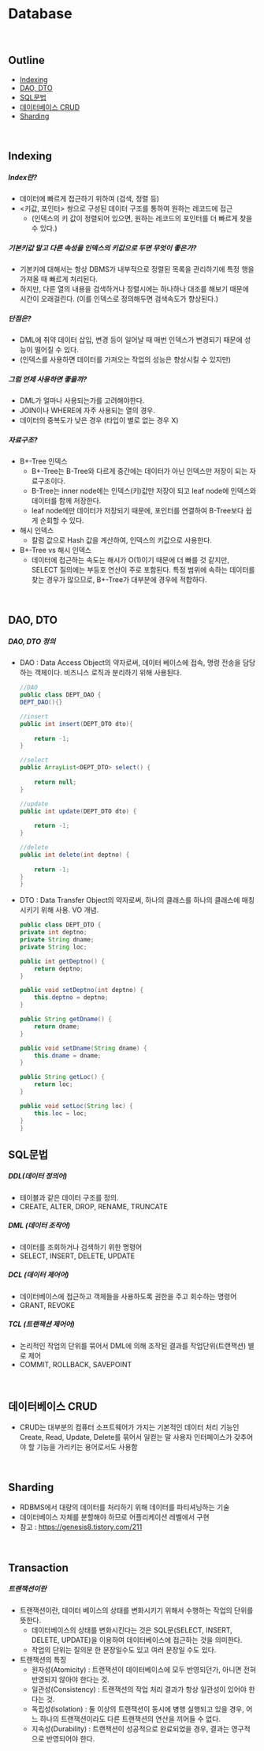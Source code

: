 # Database
</br>

## Outline
- [Indexing](#indexing)
- [DAO, DTO](#dao-dto)
- [SQL문법](#SQL문법)
- [데이터베이스 CRUD](#데이터베이스-CRUD)
- [Sharding](#Sharding)

</br>

## Indexing

##### Index란?
  - 데이터에 빠르게 접근하기 위하여 (검색, 정렬 등) 
  - <키값, 포인터> 쌍으로 구성된 데이터 구조를 통하여 원하는 레코드에 접근
    - (인덱스의 키 값이 정렬되어 있으면, 원하는 레코드의 포인터를 더 빠르게 찾을 수 있다.)
##### 기본키값 말고 다른 속성을 인덱스의 키값으로 두면 무엇이 좋은가?
  - 기본키에 대해서는 항상 DBMS가 내부적으로 정렬된 목록을 관리하기에 특정 행을 가져올 때 빠르게 처리된다. 
  - 하지만, 다른 열의 내용을 검색하거나 정렬시에는 하나하나 대조를 해보기 때문에 시간이 오래걸린다. (이를 인덱스로 정의해두면 검색속도가 향상된다.)
##### 단점은?
  - DML에 취약
    데이터 삽입, 변경 등이 일어날 때 매번 인덱스가 변경되기 때문에 성능이 떨어질 수 있다.
  - (인덱스를 사용하면 데이터를 가져오는 작업의 성능은 향상시킬 수 있지만)
##### 그럼 언제 사용하면 좋을까?
  - DML가 얼마나 사용되는가를 고려해야한다.
  - JOIN이나 WHERE에 자주 사용되는 열의 경우.
  - 데이터의 중복도가 낮은 경우 (타입이 별로 없는 경우 X)
##### 자료구조?
- B+-Tree 인덱스
  - B+-Tree는 B-Tree와 다르게 중간에는 데이터가 아닌 인덱스만 저장이 되는 자료구조이다. 
  - B-Tree는 inner node에는 인덱스(키)값만 저장이 되고 leaf node에 인덱스와 데이터를 함께 저장한다.
  - leaf node에만 데이터가 저장되기 때문에, 포인터를 연결하여 B-Tree보다 쉽게 순회할 수 있다. 
- 해시 인덱스
  - 칼럼 값으로 Hash 값을 계산하여, 인덱스의 키값으로 사용한다.
- B+-Tree vs 해시 인덱스
  - 데이터에 접근하는 속도는 해시가 O(1)이기 때문에 더 빠를 것 같지만, SELECT 질의에는 부등호 연산이 주로 포함된다. 특정 범위에 속하는 데이터를 찾는 경우가 많으므로, B+-Tree가 대부분에 경우에 적합하다.

</br>

## DAO, DTO

##### DAO, DTO 정의
  - DAO : Data Access Object의 약자로써, 데이터 베이스에 접속, 명령 전송을 담당하는 객체이다. 비즈니스 로직과 분리하기 위해 사용된다.
    ~~~Java
    //DAO
    public class DEPT_DAO {
    DEPT_DAO(){}
    
    //insert
    public int insert(DEPT_DTO dto){
        
        return -1;
    }
    
    //select
    public ArrayList<DEPT_DTO> select() {
        
        return null;
    }
    
    //update
    public int update(DEPT_DTO dto) {
        
        return -1;
    }
    
    //delete
    public int delete(int deptno) {
        
        return -1;
    }
    }
    ~~~
    
  - DTO : Data Transfer Object의 약자로써, 하나의 클래스를 하나의 클래스에 매칭 시키기 위해 사용. VO 개념.
    ~~~Java
    public class DEPT_DTO {
    private int deptno;
    private String dname;
    private String loc;
    
    public int getDeptno() {
        return deptno;
    }
    
    public void setDeptno(int deptno) {
        this.deptno = deptno;
    }
    
    public String getDname() {
        return dname;
    }
    
    public void setDname(String dname) {
        this.dname = dname;
    }
    
    public String getLoc() {
        return loc;
    }
    
    public void setLoc(String loc) {
        this.loc = loc;
    }
    }
    ~~~
## SQL문법
##### DDL(데이터 정의어)
- 테이블과 같은 데이터 구조를 정의. 
- CREATE, ALTER, DROP, RENAME, TRUNCATE
##### DML (데이터 조작어)
- 데이터를 조회하거나 검색하기 위한 명령어
- SELECT, INSERT, DELETE, UPDATE
##### DCL (데이터 제어어)
- 데이터베이스에 접근하고 객체들을 사용하도록 권한을 주고 회수하는 명령어
- GRANT, REVOKE
##### TCL (트랜잭션 제어어)
- 논리적인 작업의 단위를 묶어서 DML에 의해 조작된 결과를 작업단위(트랜잭션) 별로 제어
- COMMIT, ROLLBACK, SAVEPOINT
    
</br>

## 데이터베이스 CRUD
- CRUD는 대부분의 컴퓨터 소프트웨어가 가지는 기본적인 데이터 처리 기능인 Create, Read, Update, Delete를 묶어서 일컫는 말 사용자 인터페이스가 갖추어야 할 기능을 가리키는 용어로서도 사용함
        
</br>

## Sharding
- RDBMS에서 대량의 데이터를 처리하기 위해 데이터를 파티셔닝하는 기술
- 데이터베이스 자체를 분할해야 하므로 어플리케이션 레벨에서 구현
- 참고 : https://genesis8.tistory.com/211

</br>

## Transaction
##### 트랜잭션이란
- 트랜잭션이란, 데이터 베이스의 상태를 변화시키기 위해서 수행하는 작업의 단위를 뜻한다.
  - 데이터베이스의 상태를 변화시킨다는 것은 SQL문(SELECT, INSERT, DELETE, UPDATE)을 이용하여 데이터베이스에 접근하는 것을 의미한다.
  - 작업의 단위는 질의문 한 문장일수도 있고 여러 문장일 수도 있다.
- 트랜잭션의 특징
  - 원자성(Atomicity) : 트랜잭션이 데이터베이스에 모두 반영되던가, 아니면 전혀 반영되지 않아야 한다는 것.
  - 일관성(Consistency) : 트랜잭션의 작업 처리 결과가 항상 일관성이 있어야 한다는 것.
  - 독립성(Isolation) : 둘 이상의 트랜잭션이 동시에 병행 실행되고 있을 경우, 어느 하나의 트랜잭션이라도 다른 트랜잭션의 연산을 끼어들 수 없다.
  - 지속성(Durability) : 트랜잭션이 성공적으로 완료되었을 경우, 결과는 영구적으로 반영되어야 한다.
